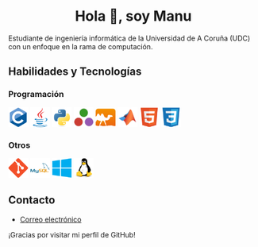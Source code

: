 <h1 align="center">Hola 👋, soy Manu</h1>

Estudiante de ingeniería informática de la Universidad de A Coruña (UDC) con un enfoque en la rama de computación.

## Habilidades y Tecnologías

### Programación
<img src="https://github.com/devicons/devicon/blob/master/icons/c/c-original.svg" alt="C" width="40" height="40"> <img src="https://github.com/devicons/devicon/blob/master/icons/java/java-original.svg" alt="Java" width="40" height="40"> <img src="https://github.com/devicons/devicon/blob/master/icons/python/python-original.svg" alt="Python" width="40" height="40"> <img src="https://github.com/devicons/devicon/blob/master/icons/julia/julia-original.svg" alt="Julia" width="40" height="40"> <img src="https://github.com/devicons/devicon/blob/master/icons/ocaml/ocaml-original.svg" alt="Ocaml" width="40" height="40"> <img src="https://github.com/devicons/devicon/blob/master/icons/matlab/matlab-original.svg" alt="Matlab" width="40" height="40"> <img src="https://github.com/devicons/devicon/blob/master/icons/html5/html5-original.svg" alt="HTML5" width="40" height="40"> <img src="https://github.com/devicons/devicon/blob/master/icons/css3/css3-original.svg" alt="CSS" width="40" height="40">



### Otros
<img src="https://github.com/devicons/devicon/blob/master/icons/git/git-original.svg" alt="git" width="40" height="40"> <img src="https://github.com/devicons/devicon/blob/master/icons/mysql/mysql-original-wordmark.svg" alt="MySQL" width="40" height="40"> <img src="https://github.com/devicons/devicon/blob/master/icons/windows8/windows8-original.svg" alt="Windows" width="40" height="40"> <img src="https://github.com/devicons/devicon/blob/master/icons/linux/linux-original.svg" alt="Linux" width="40" height="40">

## Contacto


- [Correo electrónico](manuel.amestoy@udc.es)

¡Gracias por visitar mi perfil de GitHub!
